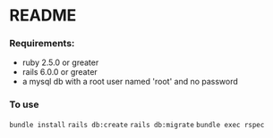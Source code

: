 # README


### Requirements:
* ruby 2.5.0 or greater
* rails 6.0.0 or greater
* a mysql db with a root user named 'root' and no password

### To use
`bundle install`
`rails db:create`
`rails db:migrate`
`bundle exec rspec`
